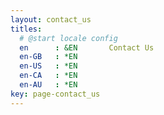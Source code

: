 ```yaml
---
layout: contact_us
titles:
  # @start locale config
  en      : &EN       Contact Us
  en-GB   : *EN
  en-US   : *EN
  en-CA   : *EN
  en-AU   : *EN
key: page-contact_us
---
```

